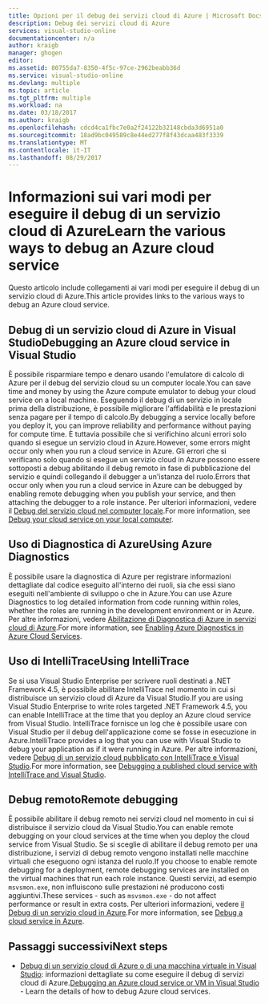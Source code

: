 ```yaml
---
title: Opzioni per il debug dei servizi cloud di Azure | Microsoft Docs
description: Debug dei servizi cloud di Azure
services: visual-studio-online
documentationcenter: n/a
author: kraigb
manager: ghogen
editor: 
ms.assetid: 80755da7-8350-4f5c-97ce-2962beabb36d
ms.service: visual-studio-online
ms.devlang: multiple
ms.topic: article
ms.tgt_pltfrm: multiple
ms.workload: na
ms.date: 03/18/2017
ms.author: kraigb
ms.openlocfilehash: cdcd4ca1fbc7e0a2f24122b32148cbda3d6951a0
ms.sourcegitcommit: 18ad9bc049589c8e44ed277f8f43dcaa483f3339
ms.translationtype: MT
ms.contentlocale: it-IT
ms.lasthandoff: 08/29/2017
---
```

# <a name="learn-the-various-ways-to-debug-an-azure-cloud-service"></a><span data-ttu-id="f5cbe-103">Informazioni sui vari modi per eseguire il debug di un servizio cloud di Azure</span><span class="sxs-lookup"><span data-stu-id="f5cbe-103">Learn the various ways to debug an Azure cloud service</span></span>
<span data-ttu-id="f5cbe-104">Questo articolo include collegamenti ai vari modi per eseguire il debug di un servizio cloud di Azure.</span><span class="sxs-lookup"><span data-stu-id="f5cbe-104">This article provides links to the various ways to debug an Azure cloud service.</span></span> 

## <a name="debugging-an-azure-cloud-service-in-visual-studio"></a><span data-ttu-id="f5cbe-105">Debug di un servizio cloud di Azure in Visual Studio</span><span class="sxs-lookup"><span data-stu-id="f5cbe-105">Debugging an Azure cloud service in Visual Studio</span></span>
<span data-ttu-id="f5cbe-106">È possibile risparmiare tempo e denaro usando l'emulatore di calcolo di Azure per il debug del servizio cloud su un computer locale.</span><span class="sxs-lookup"><span data-stu-id="f5cbe-106">You can save time and money by using the Azure compute emulator to debug your cloud service on a local machine.</span></span> <span data-ttu-id="f5cbe-107">Eseguendo il debug di un servizio in locale prima della distribuzione, è possibile migliorare l'affidabilità e le prestazioni senza pagare per il tempo di calcolo.</span><span class="sxs-lookup"><span data-stu-id="f5cbe-107">By debugging a service locally before you deploy it, you can improve reliability and performance without paying for compute time.</span></span> <span data-ttu-id="f5cbe-108">È tuttavia possibile che si verifichino alcuni errori solo quando si esegue un servizio cloud in Azure.</span><span class="sxs-lookup"><span data-stu-id="f5cbe-108">However, some errors might occur only when you run a cloud service in Azure.</span></span> <span data-ttu-id="f5cbe-109">Gli errori che si verificano solo quando si esegue un servizio cloud in Azure possono essere sottoposti a debug abilitando il debug remoto in fase di pubblicazione del servizio e quindi collegando il debugger a un'istanza del ruolo.</span><span class="sxs-lookup"><span data-stu-id="f5cbe-109">Errors that occur only when you run a cloud service in Azure can be debugged by enabling remote debugging when you publish your service, and then attaching the debugger to a role instance.</span></span> <span data-ttu-id="f5cbe-110">Per ulteriori informazioni, vedere il [Debug del servizio cloud nel computer locale](vs-azure-tools-debug-cloud-services-virtual-machines.md#debug-your-cloud-service-on-your-local-computer).</span><span class="sxs-lookup"><span data-stu-id="f5cbe-110">For more information, see [Debug your cloud service on your local computer](vs-azure-tools-debug-cloud-services-virtual-machines.md#debug-your-cloud-service-on-your-local-computer).</span></span>

## <a name="using-azure-diagnostics"></a><span data-ttu-id="f5cbe-111">Uso di Diagnostica di Azure</span><span class="sxs-lookup"><span data-stu-id="f5cbe-111">Using Azure Diagnostics</span></span> 
<span data-ttu-id="f5cbe-112">È possibile usare la diagnostica di Azure per registrare informazioni dettagliate dal codice eseguito all'interno dei ruoli, sia che essi siano eseguiti nell'ambiente di sviluppo o che in Azure.</span><span class="sxs-lookup"><span data-stu-id="f5cbe-112">You can use Azure Diagnostics to log detailed information from code running within roles, whether the roles are running in the development environment or in Azure.</span></span> <span data-ttu-id="f5cbe-113">Per altre informazioni, vedere [Abilitazione di Diagnostica di Azure in servizi cloud di Azure](http://go.microsoft.com/fwlink/p/?LinkId=400450).</span><span class="sxs-lookup"><span data-stu-id="f5cbe-113">For more information, see [Enabling Azure Diagnostics in Azure Cloud Services](http://go.microsoft.com/fwlink/p/?LinkId=400450).</span></span>

## <a name="using-intellitrace"></a><span data-ttu-id="f5cbe-114">Uso di IntelliTrace</span><span class="sxs-lookup"><span data-stu-id="f5cbe-114">Using IntelliTrace</span></span> 
<span data-ttu-id="f5cbe-115">Se si usa Visual Studio Enterprise per scrivere ruoli destinati a .NET Framework 4.5, è possibile abilitare IntelliTrace nel momento in cui si distribuisce un servizio cloud di Azure da Visual Studio.</span><span class="sxs-lookup"><span data-stu-id="f5cbe-115">If you are using Visual Studio Enterprise to write roles targeted .NET Framework 4.5, you can enable IntelliTrace at the time that you deploy an Azure cloud service from Visual Studio.</span></span> <span data-ttu-id="f5cbe-116">IntelliTrace fornisce un log che è possibile usare con Visual Studio per il debug dell'applicazione come se fosse in esecuzione in Azure.</span><span class="sxs-lookup"><span data-stu-id="f5cbe-116">IntelliTrace provides a log that you can use with Visual Studio to debug your application as if it were running in Azure.</span></span> <span data-ttu-id="f5cbe-117">Per altre informazioni, vedere [Debug di un servizio cloud pubblicato con IntelliTrace e Visual Studio](http://go.microsoft.com/fwlink/p/?LinkId=623016).</span><span class="sxs-lookup"><span data-stu-id="f5cbe-117">For more information, see [Debugging a published cloud service with IntelliTrace and Visual Studio](http://go.microsoft.com/fwlink/p/?LinkId=623016).</span></span>

## <a name="remote-debugging"></a><span data-ttu-id="f5cbe-118">Debug remoto</span><span class="sxs-lookup"><span data-stu-id="f5cbe-118">Remote debugging</span></span> 
<span data-ttu-id="f5cbe-119">È possibile abilitare il debug remoto nei servizi cloud nel momento in cui si distribuisce il servizio cloud da Visual Studio.</span><span class="sxs-lookup"><span data-stu-id="f5cbe-119">You can enable remote debugging on your cloud services at the time when you deploy the cloud service from Visual Studio.</span></span> <span data-ttu-id="f5cbe-120">Se si sceglie di abilitare il debug remoto per una distribuzione, i servizi di debug remoto vengono installati nelle macchine virtuali che eseguono ogni istanza del ruolo.</span><span class="sxs-lookup"><span data-stu-id="f5cbe-120">If you choose to enable remote debugging for a deployment, remote debugging services are installed on the virtual machines that run each role instance.</span></span> <span data-ttu-id="f5cbe-121">Questi servizi, ad esempio `msvsmon.exe`, non influiscono sulle prestazioni né producono costi aggiuntivi.</span><span class="sxs-lookup"><span data-stu-id="f5cbe-121">These services - such as `msvsmon.exe` - do not affect performance or result in extra costs.</span></span> <span data-ttu-id="f5cbe-122">Per ulteriori informazioni, vedere [il Debug di un servizio cloud in Azure](vs-azure-tools-debug-cloud-services-virtual-machines.md#debug-a-cloud-service-in-azure).</span><span class="sxs-lookup"><span data-stu-id="f5cbe-122">For more information, see [Debug a cloud service in Azure](vs-azure-tools-debug-cloud-services-virtual-machines.md#debug-a-cloud-service-in-azure).</span></span>

## <a name="next-steps"></a><span data-ttu-id="f5cbe-123">Passaggi successivi</span><span class="sxs-lookup"><span data-stu-id="f5cbe-123">Next steps</span></span>
- <span data-ttu-id="f5cbe-124">[Debug di un servizio cloud di Azure o di una macchina virtuale in Visual Studio](./vs-azure-tools-debug-cloud-services-virtual-machines.md): informazioni dettagliate su come eseguire il debug di servizi cloud di Azure.</span><span class="sxs-lookup"><span data-stu-id="f5cbe-124">[Debugging an Azure cloud service or VM in Visual Studio](./vs-azure-tools-debug-cloud-services-virtual-machines.md) - Learn the details of how to debug Azure cloud services.</span></span>